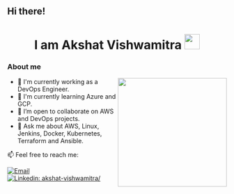 ## **Hi there!**

<h1 align="center"><b>I am Akshat Vishwamitra </b><img src="https://media.giphy.com/media/hvRJCLFzcasrR4ia7z/giphy.gif" width="35"></h1>
<!-- <h3 align="center">  </h3> -->

### **About me**
<picture> <img align="right" src="https://media.giphy.com/media/v1.Y2lkPTc5MGI3NjExZDQyMGhrZ3pkeGtkdmZ5MjdrZG43Y3NoNDRvZjYzcWwwcG54ejF6cSZlcD12MV9pbnRlcm5hbF9naWZfYnlfaWQmY3Q9Zw/3oKIPn3b0I6yEwk8VO/giphy.gif" width = 250px></picture>


- 🔭 I'm currently working as a DevOps Engineer.
- 🌱 I'm currently learning Azure and GCP.
- 👯 I’m open to collaborate on AWS and DevOps projects.
- 💬 Ask me about AWS, Linux, Jenkins, Docker, Kubernetes, Terraform and Ansible.

📫 Feel free to reach me:

[![Email](https://img.shields.io/badge/Email-akshatvishwamitra@gmail.com%20-blue)](mailto:akshatvishwamitra@gmail.com?)
[![Linkedin: akshat-vishwamitra/](https://img.shields.io/badge/-Akshat_Vishwamitra-blue?style=flat-square&logo=Linkedin&logoColor=white&link=https://www.linkedin.com/in/akshat-vishwamitra/)](https://www.linkedin.com/in/akshat-vishwamitra/)

<!--
**xshatv/xshatv** is a ✨ _special_ ✨ repository because its `README.md` (this file) appears on your GitHub profile.

Here are some ideas to get you started:

- 🔭 I’m currently working on ...
- 🌱 I’m currently learning ...
- 👯 I’m looking to collaborate on ...
- 🤔 I’m looking for help with ...
- 💬 Ask me about ...
- 📫 How to reach me: ...
- 😄 Pronouns: ...
- ⚡ Fun fact: ...
-->
